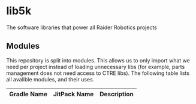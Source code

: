 # lib5k
The software libraries that power all Raider Robotics projects

## Modules

This repository is split into modules. This allows us to only import what we need per project instead of loading unnecessary libs (for example, parts management does not need access to CTRE libs). The following table lists all avalible modules, and their uses.

| Gradle Name | JitPack Name | Description |
| -- | -- | -- |